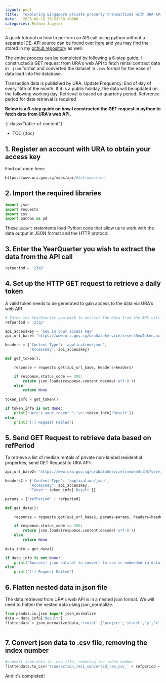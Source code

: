 ```yaml
---
layout: post
title:  "Exploring Singapore private property transactions with URA API Part 1"
date:   2023-08-18 20:53:58 +0800
categories: Python Jupyter
---
```


A quick tutorial on how to perform an API call using python without a separate IDE. API source can be found over [here][apisource] and you may find the stored in my [github repository][gitrepo] as well.

The entire process can be completed by following a 6-step guide. I constructed a GET request from URA's web API to fetch rental contract data in `.json` format and converted the dataset in `.csv` format for the ease of data load into the database. 

Transaction data is published by URA. Update Frequency: End of day of every 15th of the month. If it is a public holiday, the data will be updated on the following working day. Retrieval is based on quarterly period. Reference period for data retrieval is required

**Below is a 6-step guide on how I constructed the GET request in python to fetch data from URA's web API.**

{: class="table-of-content"}
* TOC
{:toc}

## 1. Register an account with URA to obtain your access key
Find out more here:
```python
https://www.ura.gov.sg/maps/api/#introduction
```

## 2.  Import the required libraries
```python
import json
import requests
import csv
import pandas as pd
```
These `import` statements load Python code that allow us to work with the data output in JSON format and the HTTP protocol. <br>

## 3. Enter the YearQuarter you wish to extract the data from the API call
```python
refperiod = '23q3'
```

## 4. Set up the HTTP GET request to retrieve a daily token
A valid token needs to be generated to gain access to the data via URA's web API

```python
# Enter the YearQuarter you wish to extract the data from the API call
refperiod = '23q3'

api_accesskey = 'Key in your access key'
api_url_base= 'https://www.ura.gov.sg/uraDataService/insertNewToken.action'

headers = {'Content-Type': 'application/json',
           'AccessKey': api_accesskey}

def get_token():

    response = requests.get(api_url_base, headers=headers)

    if response.status_code == 200:
        return json.loads(response.content.decode('utf-8'))
    else:
        return None
    
token_info = get_token()

if token_info is not None:
    print("Here's your token: "+'\n'+token_info['Result'])    
else:
    print('[!] Request Failed')
```


## 5. Send GET Request to retrieve data based on refPeriod
To retrieve a list of median rentals of private non-landed residential properties, send GET Request to URA API:
```python
api_url_base2= 'https://www.ura.gov.sg/uraDataService/invokeUraDS?service=PMI_Resi_Rental&'

headers2 = {'Content-Type': 'application/json',
           'AccessKey': api_accesskey,
           'Token': token_info['Result']}

params = {'refPeriod' : refperiod}

def get_data():

    response = requests.get(api_url_base2, params=params, headers=headers2)

    if response.status_code == 200:
        return json.loads(response.content.decode('utf-8'))
    else:
        return None
    
data_info = get_data()

if data_info is not None:
    print("Success! json dataset to convert to csv is embedded in data_info['Result']")   
else:
    print('[!] Request Failed')
```

## 6. Flatten nested data in json file
The data retrieved from URA's web API is in a nested json format. We will need to flatten the nested data using json_normalize.

```python
from pandas.io.json import json_normalize
data = data_info['Result']
flattendata = json_normalize(data,'rental',['project','street','y','x'],errors='ignore')
```

```

```
## 7. Convert json data to .csv file, removing the index number

```python
#convert json data to .csv file, removing the index number
flattendata.to_csv('transaction_resi_converted_raw_csv_' + refperiod + '.csv', index=False)
```

And it's completed! 

[gitrepo]: https://github.com/wjang96/URA-transactions-index
[apisource]: https://www.ura.gov.sg/maps/api/#private-residential-property
